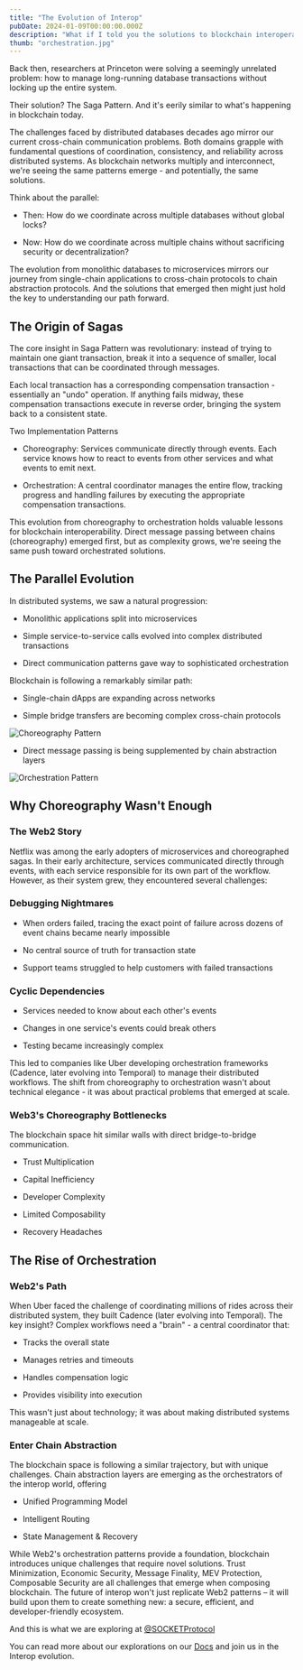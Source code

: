 ```yaml
---
title: "The Evolution of Interop"
pubDate: 2024-01-09T00:00:00.000Z
description: "What if I told you the solutions to blockchain interoperability were discovered in the 1980s?"
thumb: "orchestration.jpg"
---
```


Back then, researchers at Princeton were solving a seemingly unrelated problem: how to manage long-running database transactions without locking up the entire system.

Their solution? The Saga Pattern. And it's eerily similar to what's happening in blockchain today.

The challenges faced by distributed databases decades ago mirror our current cross-chain communication problems. Both domains grapple with fundamental questions of coordination, consistency, and reliability across distributed systems. As blockchain networks multiply and interconnect, we're seeing the same patterns emerge - and potentially, the same solutions.

Think about the parallel:

- Then: How do we coordinate across multiple databases without global locks?

- Now: How do we coordinate across multiple chains without sacrificing security or decentralization?

The evolution from monolithic databases to microservices mirrors our journey from single-chain applications to cross-chain protocols to chain abstraction protocols. And the solutions that emerged then might just hold the key to understanding our path forward.

## The Origin of Sagas

The core insight in Saga Pattern was revolutionary: instead of trying to maintain one giant transaction, break it into a sequence of smaller, local transactions that can be coordinated through messages.

Each local transaction has a corresponding compensation transaction - essentially an "undo" operation. If anything fails midway, these compensation transactions execute in reverse order, bringing the system back to a consistent state.

Two Implementation Patterns

- Choreography: Services communicate directly through events. Each service knows how to react to events from other services and what events to emit next.

- Orchestration: A central coordinator manages the entire flow, tracking progress and handling failures by executing the appropriate compensation transactions.

This evolution from choreography to orchestration holds valuable lessons for blockchain interoperability. Direct message passing between chains (choreography) emerged first, but as complexity grows, we're seeing the same push toward orchestrated solutions.

## The Parallel Evolution

In distributed systems, we saw a natural progression:

- Monolithic applications split into microservices

- Simple service-to-service calls evolved into complex distributed transactions

- Direct communication patterns gave way to sophisticated orchestration

Blockchain is following a remarkably similar path:

- Single-chain dApps are expanding across networks

- Simple bridge transfers are becoming complex cross-chain protocols

![Choreography Pattern](/images/choreography.jpg)

- Direct message passing is being supplemented by chain abstraction layers

![Orchestration Pattern](/images/orchestration.jpg)

## Why Choreography Wasn't Enough

### The Web2 Story

Netflix was among the early adopters of microservices and choreographed sagas. In their early architecture, services communicated directly through events, with each service responsible for its own part of the workflow. However, as their system grew, they encountered several challenges:

### Debugging Nightmares

- When orders failed, tracing the exact point of failure across dozens of event chains became nearly impossible

- No central source of truth for transaction state

- Support teams struggled to help customers with failed transactions

### Cyclic Dependencies

- Services needed to know about each other's events

- Changes in one service's events could break others

- Testing became increasingly complex

This led to companies like Uber developing orchestration frameworks (Cadence, later evolving into Temporal) to manage their distributed workflows. The shift from choreography to orchestration wasn't about technical elegance - it was about practical problems that emerged at scale.

### Web3's Choreography Bottlenecks

The blockchain space hit similar walls with direct bridge-to-bridge communication.

- Trust Multiplication

- Capital Inefficiency

- Developer Complexity

- Limited Composability

- Recovery Headaches

## The Rise of Orchestration

### Web2's Path

When Uber faced the challenge of coordinating millions of rides across their distributed system, they built Cadence (later evolving into Temporal). The key insight? Complex workflows need a "brain" - a central coordinator that:

- Tracks the overall state

- Manages retries and timeouts

- Handles compensation logic

- Provides visibility into execution

This wasn't just about technology; it was about making distributed systems manageable at scale.

### Enter Chain Abstraction

The blockchain space is following a similar trajectory, but with unique challenges. Chain abstraction layers are emerging as the orchestrators of the interop world, offering

- Unified Programming Model

- Intelligent Routing

- State Management & Recovery

While Web2's orchestration patterns provide a foundation, blockchain introduces unique challenges that require novel solutions. Trust Minimization, Economic Security, Message Finality, MEV Protection, Composable Security are all challenges that emerge when composing blockchain. The future of interop won't just replicate Web2 patterns – it will build upon them to create something new: a secure, efficient, and developer-friendly ecosystem.

And this is what we are exploring at [@SOCKETProtocol](https://twitter.com/SOCKETProtocol)

You can read more about our explorations on our [Docs](https://docs.socket.tech) and join us in the Interop evolution.
